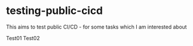 # testing-public-cicd
This aims to test public CI/CD - for some tasks which I am interested about

Test01
Test02
